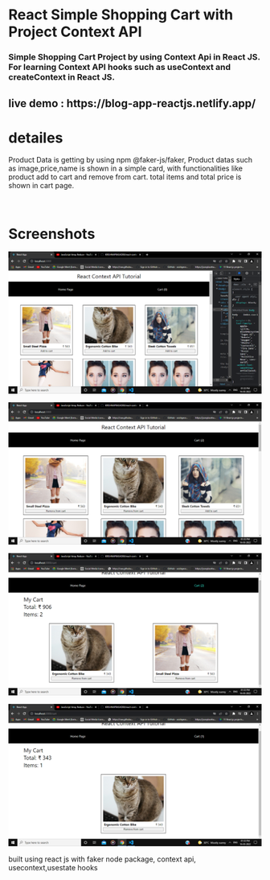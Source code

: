# React Simple Shopping Cart with Project Context API


<h3>Simple Shopping Cart Project by using Context Api in React JS.
  <br/>
  For learning Context API hooks such as useContext and createContext in React JS.</h3>

<h2>live demo : https://blog-app-reactjs.netlify.app/</h3>

# detailes
Product Data is getting by using npm @faker-js/faker, Product datas such as image,price,name is shown in a simple card, with functionalities  like product add to cart and   remove from cart. total items and total price is shown in cart page.


<br/>

# Screenshots

![](https://github.com/KRISHNAPRASADEK/react-context-api-cart-app/blob/main/public/Screenshot%20(191).png)

![](https://github.com/KRISHNAPRASADEK/react-context-api-cart-app/blob/main/public/Screenshot%20(192).png)

![](https://github.com/KRISHNAPRASADEK/react-context-api-cart-app/blob/main/public/Screenshot%20(193).png)

![](https://github.com/KRISHNAPRASADEK/react-context-api-cart-app/blob/main/public/Screenshot%20(194).png)



built using react js with  faker node package, context api, usecontext,usestate hooks
